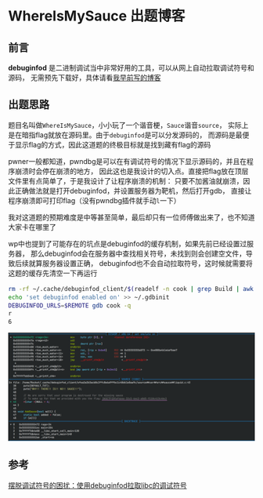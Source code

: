 # WhereIsMySauce 出题博客

## 前言

**debuginfod** 是二进制调试当中非常好用的工具，可以从网上自动拉取调试符号和源码，
无需预先下载好，具体请看[我早前写的博客](../blog/debuginfod.md)

## 出题思路

题目名叫做`WhereIsMySauce`，小小玩了一个谐音梗，`Sauce`谐音`source`，
实际上是在暗指flag就放在源码里。由于`debuginfod`是可以分发源码的，
而源码是最便于显示flag的方式，因此这道题的终极目标就是找到藏有flag的源码

pwner一般都知道，pwndbg是可以在有调试符号的情况下显示源码的，并且在程序崩溃时会停在崩溃的地方，
因此这也是我设计的切入点。直接把flag放在顶层文件里有点简单了，于是我设计了让程序崩溃的机制：
只要不加酱油就崩溃，因此正确做法就是打开debuginfod，并设置服务器为靶机，然后打开gdb，
直接让程序崩溃即可打印flag（没有pwndbg插件就手动`l`一下）

我对这道题的预期难度是中等甚至简单，最后却只有一位师傅做出来了，也不知道大家卡在哪里了

wp中也提到了可能存在的坑点是debuginfod的缓存机制，如果先前已经设置过服务器，
那么debuginfod会在服务器中查找相关符号，未找到则会创建空文件，导致后续就算服务器设置正确，
debuginfod也不会自动拉取符号，这时候就需要将这题的缓存先清空一下再运行

```sh
rm -rf ~/.cache/debuginfod_client/$(readelf -n cook | grep Build | awk '{print $3}')
echo 'set debuginfod enabled on' >> ~/.gdbinit
DEBUGINFOD_URLS=$REMOTE gdb cook -q
r
6
```

![flag](assets/cook.png)

## 参考

[摆脱调试符号的困扰：使用debuginfod拉取libc的调试符号](../blog/debuginfod.md)


